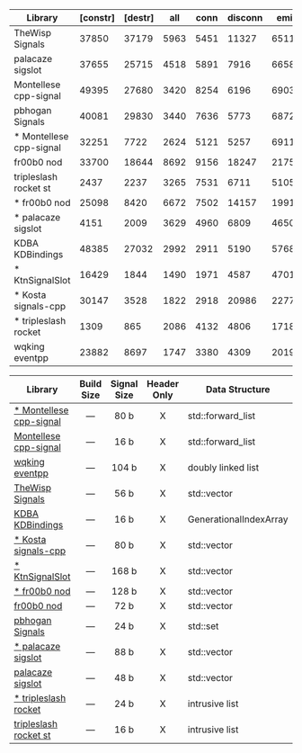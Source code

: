 
| Library | [constr] | [destr] | all | conn | disconn | emit | reconn | threaded | score |
|---------|----------|---------|-----|------|---------|------|--------|----------|-------|
| TheWisp Signals | 37850 | 37179 | 5963 | 5451 | 11327 | 65115 | 13589 | 0 | 101445 |
| palacaze sigslot | 37655 | 25715 | 4518 | 5891 | 7916 | 66585 | 9488 | 0 | 94398 |
| Montellese cpp-signal | 49395 | 27680 | 3420 | 8254 | 6196 | 69033 | 7337 | 0 | 94240 |
| pbhogan Signals | 40081 | 29830 | 3440 | 7636 | 5773 | 68725 | 7668 | 0 | 93242 |
| * Montellese cpp-signal | 32251 | 7722 | 2624 | 5121 | 5257 | 69117 | 5408 | 2577 | 90104 |
| fr00b0 nod | 33700 | 18644 | 8692 | 9156 | 18247 | 21759 | 30137 | 0 | 87991 |
| tripleslash rocket st | 2437 | 2237 | 3265 | 7531 | 6711 | 51058 | 7350 | 0 | 75915 |
| * fr00b0 nod | 25098 | 8420 | 6672 | 7502 | 14157 | 19914 | 21038 | 6519 | 75801 |
| * palacaze sigslot | 4151 | 2009 | 3629 | 4960 | 6809 | 46503 | 8354 | 3618 | 73872 |
| KDBA KDBindings | 48385 | 27032 | 2992 | 2911 | 5190 | 57686 | 4907 | 0 | 73685 |
| * KtnSignalSlot | 16429 | 1844 | 1490 | 1971 | 4587 | 47019 | 2355 | 1498 | 58919 |
| * Kosta signals-cpp | 30147 | 3528 | 1822 | 2918 | 20986 | 22772 | 2254 | 1718 | 52469 |
| * tripleslash rocket | 1309 | 865 | 2086 | 4132 | 4806 | 17183 | 4518 | 2105 | 34831 |
| wqking eventpp | 23882 | 8697 | 1747 | 3380 | 4309 | 20190 | 3377 | 0 | 33003 |

| Library | Build Size | Signal Size | Header Only | Data Structure | Thread Safe |
| ------- |:----------:|:-----------:|:-----------:| -------------- |:-----------:|
| [* Montellese cpp-signal](https://github.com/Montellese/cpp-signal) | &mdash; | 80 b | X | std::forward_list | X |
| [Montellese cpp-signal](https://github.com/Montellese/cpp-signal) | &mdash; | 16 b | X | std::forward_list | - |
| [wqking eventpp](https://github.com/wqking/eventpp) | &mdash; | 104 b | X | doubly linked list | - |
| [TheWisp Signals](https://github.com/TheWisp/signals) | &mdash; | 56 b | X | std::vector | - |
| [KDBA KDBindings](https://github.com/KDAB/KDBindings) | &mdash; | 16 b | X | GenerationalIndexArray | - |
| [* Kosta signals-cpp](https://github.com/Kosta-Github/signals-cpp) | &mdash; | 80 b | X | std::vector | X |
| [* KtnSignalSlot](https://gitlab.com/KtnFramework/Libraries/KtnSignalSlot.git) | &mdash; | 168 b | X | std::vector | X |
| [* fr00b0 nod](https://github.com/fr00b0/nod) | &mdash; | 128 b | X | std::vector | X |
| [fr00b0 nod](https://github.com/fr00b0/nod) | &mdash; | 72 b | X | std::vector | - |
| [pbhogan Signals](https://github.com/pbhogan/Signals) | &mdash; | 24 b | X | std::set | - |
| [* palacaze sigslot](https://github.com/palacaze/sigslot) | &mdash; | 88 b | X | std::vector | X |
| [palacaze sigslot](https://github.com/palacaze/sigslot) | &mdash; | 48 b | X | std::vector | - |
| [* tripleslash rocket](https://github.com/tripleslash/rocket) | &mdash; | 24 b | X | intrusive list | X |
| [tripleslash rocket st](https://github.com/tripleslash/rocket) | &mdash; | 16 b | X | intrusive list | - |


